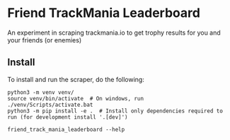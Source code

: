 # Friend TrackMania Leaderboard

An experiment in scraping trackmania.io to get trophy results for you and your friends (or enemies)

## Install

To install and run the scraper, do the following:

```
python3 -m venv venv/
source venv/bin/activate  # On windows, run ./venv/Scripts/activate.bat
python3 -m pip install -e .  # Install only dependencies required to run (for development install '.[dev]')

friend_track_mania_leaderboard --help
```
